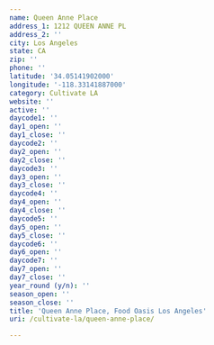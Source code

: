 ```yaml
---
name: Queen Anne Place
address_1: 1212 QUEEN ANNE PL
address_2: ''
city: Los Angeles
state: CA
zip: ''
phone: ''
latitude: '34.05141902000'
longitude: '-118.33141887000'
category: Cultivate LA
website: ''
active: ''
daycode1: ''
day1_open: ''
day1_close: ''
daycode2: ''
day2_open: ''
day2_close: ''
daycode3: ''
day3_open: ''
day3_close: ''
daycode4: ''
day4_open: ''
day4_close: ''
daycode5: ''
day5_open: ''
day5_close: ''
daycode6: ''
day6_open: ''
daycode7: ''
day7_open: ''
day7_close: ''
year_round (y/n): ''
season_open: ''
season_close: ''
title: 'Queen Anne Place, Food Oasis Los Angeles'
uri: /cultivate-la/queen-anne-place/

---
```

